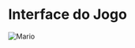 # Interface do Jogo
![Mario](https://user-images.githubusercontent.com/99449012/179239346-7b552c20-ff3b-45fe-96e7-db596df676d9.jpg)
